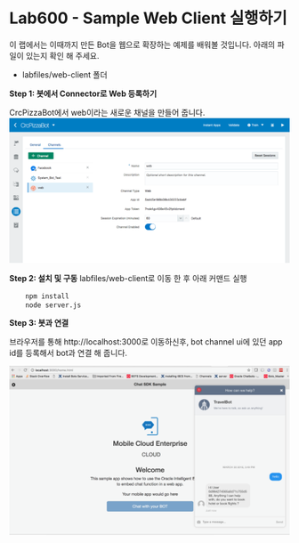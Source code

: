 Lab600 - Sample Web Client 실행하기
=======

이 랩에서는 이때까지 만든 Bot을 웹으로 확장하는 예제를 배워볼 것입니다. 아래의 파일이 있는지 확인 해 주세요. 

- labfiles/web-client 폴더

**Step 1: 봇에서 Connector로 Web 등록하기**

CrcPizzaBot에서 web이라는 새로운 채널을 만들어 줍니다. 
![Screen Shot 2018-04-19 at 2.54.13 P](media/15241170409443/Screen%20Shot%202018-04-19%20at%202.54.13%20PM.png)


**Step 2: 설치 및 구동**
labfiles/web-client로 이동 한 후 아래 커맨드 실행

        npm install
        node server.js
        
**Step 3: 봇과 연결**

브라우저를 통해 http://localhost:3000로 이동하신후, bot channel ui에 있던 app id를 등록해서 bot과 연결 해 줍니다. 

![Screen Shot 2018-03-30 at 3.49.26 P](media/15241170409443/Screen%20Shot%202018-03-30%20at%203.49.26%20PM.png)



